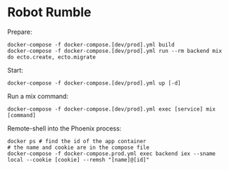 # Robot Rumble

Prepare:
```
docker-compose -f docker-compose.[dev/prod].yml build
docker-compose -f docker-compose.[dev/prod].yml run --rm backend mix do ecto.create, ecto.migrate
```

Start:
```
docker-compose -f docker-compose.[dev/prod].yml up [-d]
```

Run a mix command:
```
docker-compose -f docker-compose.[dev/prod].yml exec [service] mix [command]
```

Remote-shell into the Phoenix process:
```
docker ps # find the id of the app container
# the name and cookie are in the compose file
docker-compose -f docker-compose.prod.yml exec backend iex --sname local --cookie [cookie] --remsh "[name]@[id]"
```
